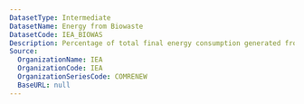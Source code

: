 ```yaml
---
DatasetType: Intermediate
DatasetName: Energy from Biowaste
DatasetCode: IEA_BIOWAS
Description: Percentage of total final energy consumption generated from Biowaste(?)
Source:
  OrganizationName: IEA
  OrganizationCode: IEA
  OrganizationSeriesCode: COMRENEW
  BaseURL: null
---
```


